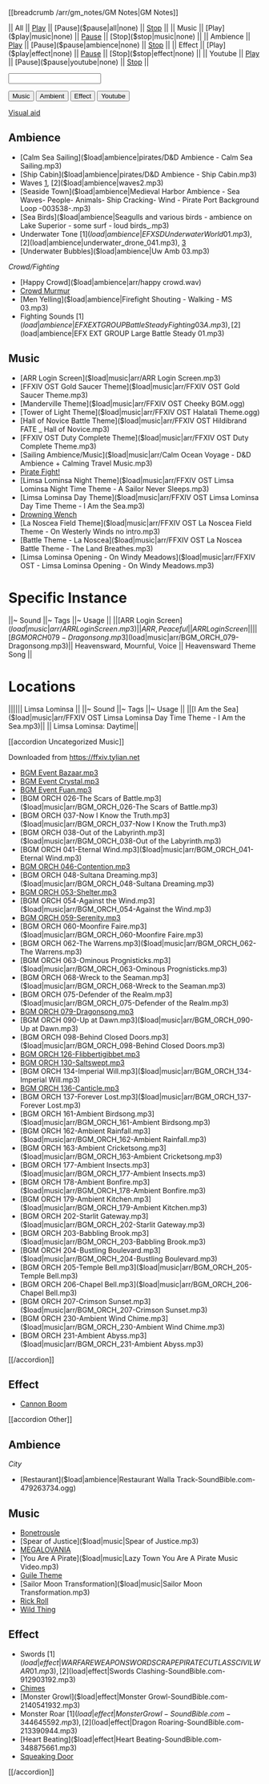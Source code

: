 [[breadcrumb /arr/gm_notes/GM Notes|GM Notes]]

<script type="module">
    import { init_links, init_soundboard } from "/static/js/common/visual_aid_backend.js";
    init_links();
    init_soundboard();
</script>

|| All || [Play]($play|all|none) || [Pause]($pause|all|none) || [Stop]($stop|all|none) ||
|| Music || [Play]($play|music|none) || [Pause]($pause|music|none) || [Stop]($stop|music|none) ||
|| Ambience || [Play]($play|ambience|none) || [Pause]($pause|ambience|none) || [Stop]($stop|ambience|none) ||
|| Effect || [Play]($play|effect|none) || [Pause]($pause|effect|none) || [Stop]($stop|effect|none) ||
|| Youtube || [Play]($play|youtube|none) || [Pause]($pause|youtube|none) || [Stop]($stop|youtube|none) ||

<p><input type="text" id="custom_soundboard_url"><br>
 
<p><button id="custom_music_button">Music</button> 
<button id="custom_ambient_button">Ambient</button> 
<button id="custom_effect_button">Effect</button> 
<button id="custom_youtube_button">Youtube</button> 

[Visual aid](/visual_aid)

## Ambience

* [Calm Sea Sailing]($load|ambience|pirates/D&D Ambience - Calm Sea Sailing.mp3)
* [Ship Cabin]($load|ambience|pirates/D&D Ambience - Ship Cabin.mp3)
* Waves [1]($load|ambience|waves1.mp3), [2]($load|ambience|waves2.mp3)
* [Seaside Town]($load|ambience|Medieval Harbor Ambience - Sea Waves- People- Animals- Ship Cracking- Wind - Pirate Port Background Loop -003538-.mp3)
* [Sea Birds]($load|ambience|Seagulls and various birds - ambience on Lake Superior - some surf - loud birds_.mp3)
* Underwater Tone [1]($load|ambience|EFX SD Underwater World 01.mp3), [2]($load|ambience|underwater_drone_041.mp3), [3]($load|ambience|underwater_drone_042.mp3)
* [Underwater Bubbles]($load|ambience|Uw Amb 03.mp3)

*Crowd/Fighting*

* [Happy Crowd]($load|ambience|arr/happy crowd.wav)
* [Crowd Murmur]($load|ambience|crown_murmur_male.mp3)
* [Men Yelling]($load|ambience|Firefight Shouting - Walking - MS 03.mp3)
* Fighting Sounds [1]($load|ambience|EFX EXT GROUP Battle Steady Fighting 03 A.mp3), [2]($load|ambience|EFX EXT GROUP Large Battle Steady 01.mp3)

## Music

* [ARR Login Screen]($load|music|arr/ARR Login Screen.mp3)
* [FFXIV OST Gold Saucer Theme]($load|music|arr/FFXIV OST Gold Saucer Theme.mp3)
* [Manderville Theme]($load|music|arr/FFXIV OST Cheeky BGM.ogg)
* [Tower of Light Theme]($load|music|arr/FFXIV OST Halatali Theme.ogg)
* [Hall of Novice Battle Theme]($load|music|arr/FFXIV OST Hildibrand FATE _ Hall of Novice.mp3)
* [FFXIV OST Duty Complete Theme]($load|music|arr/FFXIV OST Duty Complete Theme.mp3)
* [Sailing Ambience/Music]($load|music|arr/Calm Ocean Voyage - D&D Ambience + Calming Travel Music.mp3)
* [Pirate Fight!]($load|music|arr/pirate_fight.mp3)
* [Limsa Lominsa Night Theme]($load|music|arr/FFXIV OST Limsa Lominsa Night Time Theme - A Sailor Never Sleeps.mp3)
* [Limsa Lominsa Day Theme]($load|music|arr/FFXIV OST Limsa Lominsa Day Time Theme - I Am the Sea.mp3)
* [Drowning Wench]($load|music|arr/drowning_wench.mp3)
* [La Noscea Field Theme]($load|music|arr/FFXIV OST La Noscea Field Theme - On Westerly Winds no intro.mp3)
* [Battle Theme - La Noscea]($load|music|arr/FFXIV OST La Noscea Battle Theme - The Land Breathes.mp3)
* [Limsa Lominsa Opening - On Windy Meadows]($load|music|arr/FFXIV OST - Limsa Lominsa Opening - On Windy Meadows.mp3)

# Specific Instance
||~ Sound ||~ Tags ||~ Usage ||
||[ARR Login Screen]($load|music|arr/ARR Login Screen.mp3) || ARR, Peaceful || ARR Login Screen ||
||[BGM ORCH 079-Dragonsong.mp3]($load|music|arr/BGM_ORCH_079-Dragonsong.mp3)|| Heavensward, Mournful, Voice || Heavensward Theme Song ||

# Locations
|||||| Limsa Lominsa ||
||~ Sound ||~ Tags ||~ Usage ||
||[I Am the Sea]($load|music|arr/FFXIV OST Limsa Lominsa Day Time Theme - I Am the Sea.mp3)|| || Limsa Lominsa: Daytime||


[[accordion Uncategorized Music]]

Downloaded from <https://ffxiv.tylian.net>

* [BGM Event Bazaar.mp3]($load|music|arr/BGM_Event_Bazaar.mp3)
* [BGM Event Crystal.mp3]($load|music|arr/BGM_Event_Crystal.mp3)
* [BGM Event Fuan.mp3]($load|music|arr/BGM_Event_Fuan.mp3)
* [BGM ORCH 026-The Scars of Battle.mp3]($load|music|arr/BGM_ORCH_026-The Scars of Battle.mp3)
* [BGM ORCH 037-Now I Know the Truth.mp3]($load|music|arr/BGM_ORCH_037-Now I Know the Truth.mp3)
* [BGM ORCH 038-Out of the Labyrinth.mp3]($load|music|arr/BGM_ORCH_038-Out of the Labyrinth.mp3)
* [BGM ORCH 041-Eternal Wind.mp3]($load|music|arr/BGM_ORCH_041-Eternal Wind.mp3)
* [BGM ORCH 046-Contention.mp3]($load|music|arr/BGM_ORCH_046-Contention.mp3)
* [BGM ORCH 048-Sultana Dreaming.mp3]($load|music|arr/BGM_ORCH_048-Sultana Dreaming.mp3)
* [BGM ORCH 053-Shelter.mp3]($load|music|arr/BGM_ORCH_053-Shelter.mp3)
* [BGM ORCH 054-Against the Wind.mp3]($load|music|arr/BGM_ORCH_054-Against the Wind.mp3)
* [BGM ORCH 059-Serenity.mp3]($load|music|arr/BGM_ORCH_059-Serenity.mp3)
* [BGM ORCH 060-Moonfire Faire.mp3]($load|music|arr/BGM_ORCH_060-Moonfire Faire.mp3)
* [BGM ORCH 062-The Warrens.mp3]($load|music|arr/BGM_ORCH_062-The Warrens.mp3)
* [BGM ORCH 063-Ominous Prognisticks.mp3]($load|music|arr/BGM_ORCH_063-Ominous Prognisticks.mp3)
* [BGM ORCH 068-Wreck to the Seaman.mp3]($load|music|arr/BGM_ORCH_068-Wreck to the Seaman.mp3)
* [BGM ORCH 075-Defender of the Realm.mp3]($load|music|arr/BGM_ORCH_075-Defender of the Realm.mp3)
* [BGM ORCH 079-Dragonsong.mp3]($load|music|arr/BGM_ORCH_079-Dragonsong.mp3)
* [BGM ORCH 090-Up at Dawn.mp3]($load|music|arr/BGM_ORCH_090-Up at Dawn.mp3)
* [BGM ORCH 098-Behind Closed Doors.mp3]($load|music|arr/BGM_ORCH_098-Behind Closed Doors.mp3)
* [BGM ORCH 126-Flibbertigibbet.mp3]($load|music|arr/BGM_ORCH_126-Flibbertigibbet.mp3)
* [BGM ORCH 130-Saltswept.mp3]($load|music|arr/BGM_ORCH_130-Saltswept.mp3)
* [BGM ORCH 134-Imperial Will.mp3]($load|music|arr/BGM_ORCH_134-Imperial Will.mp3)
* [BGM ORCH 136-Canticle.mp3]($load|music|arr/BGM_ORCH_136-Canticle.mp3)
* [BGM ORCH 137-Forever Lost.mp3]($load|music|arr/BGM_ORCH_137-Forever Lost.mp3)
* [BGM ORCH 161-Ambient Birdsong.mp3]($load|music|arr/BGM_ORCH_161-Ambient Birdsong.mp3)
* [BGM ORCH 162-Ambient Rainfall.mp3]($load|music|arr/BGM_ORCH_162-Ambient Rainfall.mp3)
* [BGM ORCH 163-Ambient Cricketsong.mp3]($load|music|arr/BGM_ORCH_163-Ambient Cricketsong.mp3)
* [BGM ORCH 177-Ambient Insects.mp3]($load|music|arr/BGM_ORCH_177-Ambient Insects.mp3)
* [BGM ORCH 178-Ambient Bonfire.mp3]($load|music|arr/BGM_ORCH_178-Ambient Bonfire.mp3)
* [BGM ORCH 179-Ambient Kitchen.mp3]($load|music|arr/BGM_ORCH_179-Ambient Kitchen.mp3)
* [BGM ORCH 202-Starlit Gateway.mp3]($load|music|arr/BGM_ORCH_202-Starlit Gateway.mp3)
* [BGM ORCH 203-Babbling Brook.mp3]($load|music|arr/BGM_ORCH_203-Babbling Brook.mp3)
* [BGM ORCH 204-Bustling Boulevard.mp3]($load|music|arr/BGM_ORCH_204-Bustling Boulevard.mp3)
* [BGM ORCH 205-Temple Bell.mp3]($load|music|arr/BGM_ORCH_205-Temple Bell.mp3)
* [BGM ORCH 206-Chapel Bell.mp3]($load|music|arr/BGM_ORCH_206-Chapel Bell.mp3)
* [BGM ORCH 207-Crimson Sunset.mp3]($load|music|arr/BGM_ORCH_207-Crimson Sunset.mp3)
* [BGM ORCH 230-Ambient Wind Chime.mp3]($load|music|arr/BGM_ORCH_230-Ambient Wind Chime.mp3)
* [BGM ORCH 231-Ambient Abyss.mp3]($load|music|arr/BGM_ORCH_231-Ambient Abyss.mp3)

[[/accordion]]

## Effect

* [Cannon Boom]($load|effect|arr/cannon_1.ogg)

[[accordion Other]]

## Ambience

*City*

* [Restaurant]($load|ambience|Restaurant Walla Track-SoundBible.com-479263734.ogg)

## Music

* [Bonetrousle]($load|music|Bonetrousle.mp3)
* [Spear of Justice]($load|music|Spear of Justice.mp3)
* [MEGALOVANIA]($load|music|MEGALOVANIA.mp3)
* [You Are A Pirate]($load|music|Lazy Town You Are A Pirate Music Video.mp3)
* [Guile Theme]($load|music|guile_theme.mp3)
* [Sailor Moon Transformation]($load|music|Sailor Moon Transformation.mp3)
* [Rick Roll]($load|youtube|https://www.youtube.com/watch?v=oHg5SJYRHA0)
* [Wild Thing]($load|effect|https://www.youtube.com/watch?v=tFh0J8Ph18U)

## Effect

* Swords [1]($load|effect|WARFARE WEAPON SWORD SCRAPE PIRATE CUTLASS CIVIL WAR 01.mp3), [2]($load|effect|Swords Clashing-SoundBible.com-912903192.mp3)
* [Chimes]($load|effect|chimes.mp3)
* [Monster Growl]($load|effect|Monster Growl-SoundBible.com-2140541932.mp3)
* Monster Roar [1]($load|effect|Monster Growl-SoundBible.com-344645592.mp3), [2]($load|effect|Dragon Roaring-SoundBible.com-213390944.mp3)
* [Heart Beating]($load|effect|Heart Beating-SoundBible.com-348875661.mp3)
* [Squeaking Door]($load|effect|Sqeaking_door-Sarasprella-1653672487.mp3)

[[/accordion]]